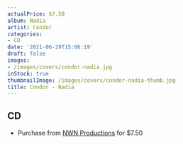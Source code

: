 ```yaml
---
actualPrice: $7.50
album: Nadia
artist: Condor
categories:
- CD
date: '2021-06-29T15:06:19'
draft: false
images:
- /images/covers/condor-nadia.jpg
inStock: true
thumbnailImage: /images/covers/condor-nadia-thumb.jpg
title: Condor - Nadia
---
```


## CD
* Purchase from [NWN Productions](http://shop.nwnprod.com/index.php?route=product/product&path=93&product_id=8152&sort=pd.name&order=ASC) for $7.50
